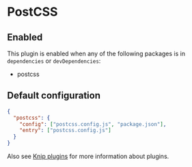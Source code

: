 # PostCSS

## Enabled

This plugin is enabled when any of the following packages is in `dependencies` or `devDependencies`:

- postcss

## Default configuration

```json
{
  "postcss": {
    "config": ["postcss.config.js", "package.json"],
    "entry": ["postcss.config.js"]
  }
}
```

Also see [Knip plugins](https://github.com/webpro/knip/blob/next/README.md#plugins) for more information about plugins.
